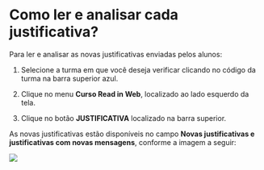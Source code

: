 # Como ler e analisar cada justificativa?

Para ler e analisar as novas justificativas enviadas pelos alunos:

1. Selecione a turma em que você deseja verificar clicando no código da turma na barra superior azul.

2. Clique no menu **Curso Read in Web**, localizado ao lado esquerdo da tela.

3. Clique no botão **JUSTIFICATIVA** localizado na barra superior.

As novas justificativas estão disponíveis no campo **Novas justificativas e justificativas com novas mensagens**, conforme a imagem a seguir:

![](https://raw.githubusercontent.com/mupi/readinweb-docs/master/images/student-request.png)
